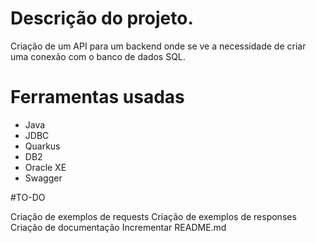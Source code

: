 # Descrição do projeto.

Criação de um API para um backend onde se ve a necessidade de criar uma conexão com o banco de dados SQL.

# Ferramentas usadas

<ul>
<li>Java</li>
<li>JDBC</li>
<li>Quarkus</li> 
<li>DB2</li>
<li>Oracle XE</li>
<li>Swagger</li>
</ul>

#TO-DO

Criação de exemplos de requests
Criação de exemplos de responses
Criação de documentação
Incrementar README.md
